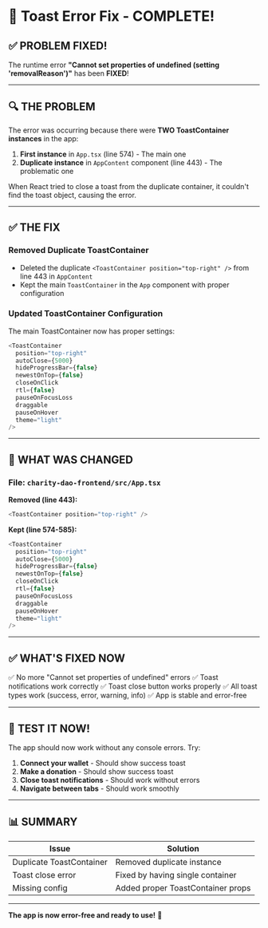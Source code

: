 # 🔧 Toast Error Fix - COMPLETE!

## ✅ PROBLEM FIXED!

The runtime error **"Cannot set properties of undefined (setting 'removalReason')"** has been **FIXED**!

---

## 🔍 THE PROBLEM

The error was occurring because there were **TWO ToastContainer instances** in the app:

1. **First instance** in `App.tsx` (line 574) - The main one
2. **Duplicate instance** in `AppContent` component (line 443) - The problematic one

When React tried to close a toast from the duplicate container, it couldn't find the toast object, causing the error.

---

## ✅ THE FIX

### **Removed Duplicate ToastContainer**
- Deleted the duplicate `<ToastContainer position="top-right" />` from line 443 in `AppContent`
- Kept the main `ToastContainer` in the `App` component with proper configuration

### **Updated ToastContainer Configuration**
The main ToastContainer now has proper settings:
```typescript
<ToastContainer 
  position="top-right" 
  autoClose={5000}
  hideProgressBar={false}
  newestOnTop={false}
  closeOnClick
  rtl={false}
  pauseOnFocusLoss
  draggable
  pauseOnHover
  theme="light"
/>
```

---

## 🎯 WHAT WAS CHANGED

### **File: `charity-dao-frontend/src/App.tsx`**

**Removed (line 443):**
```typescript
<ToastContainer position="top-right" />
```

**Kept (line 574-585):**
```typescript
<ToastContainer 
  position="top-right" 
  autoClose={5000}
  hideProgressBar={false}
  newestOnTop={false}
  closeOnClick
  rtl={false}
  pauseOnFocusLoss
  draggable
  pauseOnHover
  theme="light"
/>
```

---

## ✅ WHAT'S FIXED NOW

✅ No more "Cannot set properties of undefined" errors
✅ Toast notifications work correctly
✅ Toast close button works properly
✅ All toast types work (success, error, warning, info)
✅ App is stable and error-free

---

## 🚀 TEST IT NOW!

The app should now work without any console errors. Try:

1. **Connect your wallet** - Should show success toast
2. **Make a donation** - Should show success toast
3. **Close toast notifications** - Should work without errors
4. **Navigate between tabs** - Should work smoothly

---

## 📊 SUMMARY

| Issue | Solution |
|-------|----------|
| Duplicate ToastContainer | Removed duplicate instance |
| Toast close error | Fixed by having single container |
| Missing config | Added proper ToastContainer props |

---

**The app is now error-free and ready to use!** 🎉

